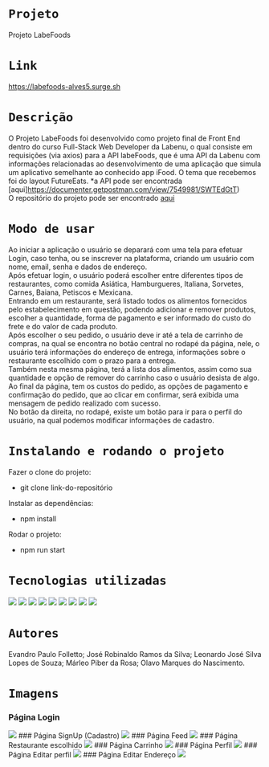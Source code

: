 # `Projeto`
Projeto LabeFoods

# `Link`
https://labefoods-alves5.surge.sh


# `Descrição`
O Projeto LabeFoods foi desenvolvido como projeto final de Front End dentro do curso Full-Stack Web Developer da Labenu, o qual consiste em requisições (via axios) para a API labeFoods, que é uma API da Labenu com informações relacionadas ao desenvolvimento de uma aplicação que simula um aplicativo semelhante ao conhecido app iFood.
O tema que recebemos foi do layout FutureEats.
*a API pode ser encontrada [aqui]https://documenter.getpostman.com/view/7549981/SWTEdGtT)
</br>
O repositório do projeto pode ser encontrado [aqui](https://github.com/future4code/Alves-labe-food5)

# `Modo de usar`
Ao iniciar a aplicação o usuário se deparará com uma tela para efetuar Login, caso tenha, ou se inscrever na plataforma, criando um usuário com nome, email, senha e dados de endereço.
</br>
Após efetuar login, o usuário poderá escolher entre diferentes tipos de restaurantes, como comida Asiática, Hamburgueres, Italiana, Sorvetes, Carnes, Baiana, Petiscos e Mexicana.
</br>
Entrando em um restaurante, será listado todos os alimentos fornecidos pelo estabelecimento em questão, podendo adicionar e remover produtos, escolher a quantidade, forma de pagamento e ser informado do custo do frete e do valor de cada produto.
</br>
Após escolher o seu pedido, o usuário deve ir até a tela de carrinho de compras, na qual se encontra no botão central no rodapé da página, nele, o usuário terá informações do endereço de entrega, informações sobre o restaurante escolhido com o prazo para a entrega.
</br>
Também nesta mesma página, terá a lista dos alimentos, assim como sua quantidade e opção de remover do carrinho caso o usuário desista de algo.
</br>
Ao final da página, tem os custos do pedido, as opções de pagamento e confirmação do pedido, que ao clicar em confirmar, será exibida uma mensagem de pedido realizado com sucesso.
</br>
No botão da direita, no rodapé, existe um botão para ir para o perfil do usuário, na qual podemos modificar informações de cadastro.

# `Instalando e rodando o projeto`
Fazer o clone do projeto:
- git clone link-do-repositório

Instalar as dependências:
- npm install

Rodar o projeto:
- npm run start

# `Tecnologias utilizadas`
<div>
<img src="https://img.shields.io/badge/Visual_Studio_Code-0078D4?style=for-the-badge&logo=visual%20studio%20code&logoColor=white">
<img src="https://img.shields.io/badge/JavaScript-F7DF1E?style=for-the-badge&logo=javascript&logoColor=black">
<img src="https://img.shields.io/badge/HTML5-E34F26?style=for-the-badge&logo=html5&logoColor=white">
<img src="https://img.shields.io/badge/styled--components-DB7093?style=for-the-badge&logo=styled-components&logoColor=white">
<img src="https://img.shields.io/badge/React-20232A?style=for-the-badge&logo=react&logoColor=61DAFB">
<img src="https://img.shields.io/badge/GIT-E44C30?style=for-the-badge&logo=git&logoColor=white">
<img src="https://img.shields.io/badge/GitHub-100000?style=for-the-badge&logo=github&logoColor=white">
<img src="https://img.shields.io/badge/Markdown-000000?style=for-the-badge&logo=markdown&logoColor=white">
<img src="https://img.shields.io/badge/React_Router-CA4245?style=for-the-badge&logo=react-router&logoColor=white">
</div>

# `Autores`
Evandro Paulo Folletto;
José Robinaldo Ramos da Silva; 
Leonardo José Silva Lopes de Souza; 
Márleo Piber da Rosa; 
Olavo Marques do Nascimento.


# `Imagens`
### Página Login
<img src="./src/assets/img_readme/login.png"/>
### Página SignUp (Cadastro)
<img src="./src/assets/img_readme/signup.png"/>
### Página Feed
<img src="./src/assets/img_readme/feed.png"/>
### Página Restaurante escolhido
<img src="./src/assets/img_readme/restaurant.png"/>
### Página Carrinho
<img src="./src/assets/img_readme/cart.png"/>
### Página Perfil
<img src="./src/assets/img_readme/profile.png"/>
### Página Editar perfil
<img src="./src/assets/img_readme/profile_edit.png"/>
### Página Editar Endereço
<img src="./src/assets/img_readme/profile_address.png"/>